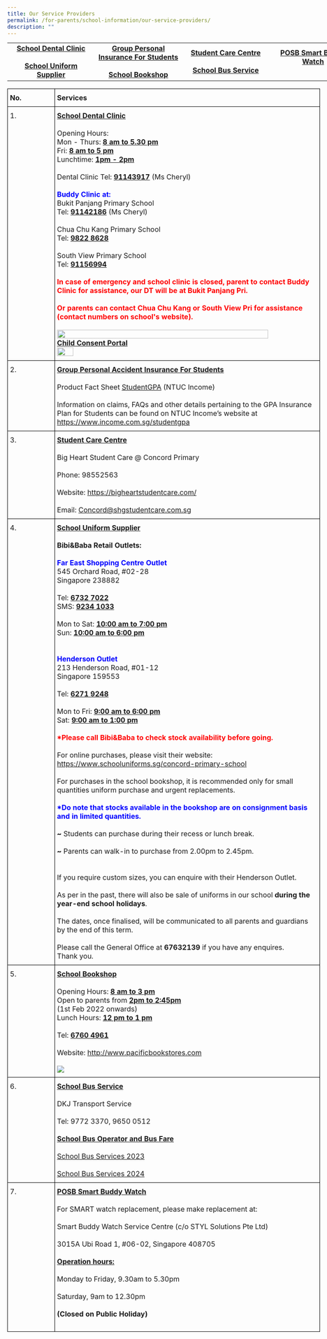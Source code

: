 ```yaml
---
title: Our Service Providers
permalink: /for-parents/school-information/our-service-providers/
description: ""
---
```

<!--table style for the link table -->
<style type="text/css">
.lg  {border:none;}
.lg .lg-linkdata{text-align:center;vertical-align:middle;font-weight:bold}
	.lg  {border-collapse:collapse;border-spacing:0;margin:0px auto;}
.lg linkdata{border-color:black;border-style:solid;border-width:1px;font-family:Arial, sans-serif;font-size:14px;
  overflow:hidden;padding:15px 5px;
</style>

<!--table grid for the link table -->
<table class="lg" style="undefined;table-layout: fixed; width: 800px">
<colgroup>
<col style="width: 200px">
<col style="width: 200px">
<col style="width: 200px">
<col style="width: 200px">
</colgroup>
<tbody>

<!--Data for the link table) -->
<tr>
	<td class="lg-linkdata">
	<a href="#dental-clinic">School Dental Clinic</a><br><br>
	<a href="#uniform-info">School Uniform Supplier</a></td>
 <td class="lg-linkdata"><a href="#insurance-info">Group Personal Insurance For Students</a><br><br>
	<a href="#bookshop-info">School Bookshop</a></td>
	<td class="lg-linkdata">
	<a href="#studentcare-info">Student Care Centre</a><br><br>
	<a href="#bus-service">School Bus Service</a></td>
<td class="lg-linkdata">
	<a href="#smart-watch-buddy">POSB Smart Buddy Watch</a><br><br></td>
</tr>
</tbody>
</table>

<!--table style for the service providers information -->
<style type="text/css">
.tg  {border-collapse:collapse;border-spacing:0;margin:0px auto;}
.tg td{border-color:black;border-style:solid;border-width:1px;font-family:Arial, sans-serif;font-size:14px;
  overflow:hidden;padding:10px 5px;word-break:normal;}
.tg th{border-color:black;border-style:solid;border-width:1px;font-family:Arial, sans-serif;font-size:14px;
  font-weight:normal;overflow:hidden;padding:10px 5px;word-break:normal;}
.tg .tg-info{font-family:inherit;font-size:16px;text-align:left;vertical-align:top}
.tg .tg-title{font-family:inherit;font-size:16px;text-align:left;vertical-align:middle}
</style>
<br>

<!--table grid for the service providers information -->

<table class="tg" style="undefined;table-layout: fixed; width: 716px">
<colgroup>
<col style="width: 108px">
<col style="width: 608px">
</colgroup>

<!--service providers heading -->
<tbody>
<tr>
	<td class="tg-title"><b>No.</b></td>
	<td class="tg-title"><b>Services</b></td>
</tr>

<!--1. School Dental Clinic Information -->
<tr>
	<td class="tg-info">1.</td>
	<td class="tg-title">
	<span style="font-weight:bold;text-decoration:underline" id="dental-clinic">School Dental Clinic</span>
<br><br>
Opening Hours:<br>
Mon - Thurs: <span style="font-weight:bold;text-decoration:underline">8 am to 5.30 pm</span><br>
Fri: <span style="font-weight:bold;text-decoration:underline">8 am to 5 pm</span><br>
Lunchtime: <span style="font-weight:bold;text-decoration:underline">1pm - 2pm</span><br><br>
Dental Clinic Tel: <span style="font-weight:bold;text-decoration:underline">91143917</span> (Ms Cheryl)<br><br>
<b style="color:blue">Buddy Clinic at:</b><br> Bukit Panjang Primary School<br> Tel: <span style="font-weight:bold;text-decoration:underline">91142186</span> (Ms Cheryl)<br><br>
Chua Chu Kang Primary School<br> Tel: <span style="font-weight:bold;text-decoration:underline">9822 8628</span><br><br>
South View Primary School<br> Tel: <span style="font-weight:bold;text-decoration:underline">91156994</span><br><br>
<b style="color:red">In case of emergency and school clinic is closed, parent to contact Buddy Clinic for assistance, our DT will be at Bukit Panjang Pri.<br><br>Or parents can contact Chua Chu Kang or South View Pri for assistance (contact numbers on school's website).</b><br><br>
<div style="text-align:left;">
<img src="/images/dental%20clinic%20for%20month%20of%20october%202023.png" style="width:90%"><br></div>
<span style="font-weight:bold;text-decoration:underline">Child Consent Portal</span>
<a href="https://childconsent.hpb.gov.sg/ship/process/SHIP/OnlineChildConsentPortal" target="_blank" rel="noopener noreferrer">
<div style="text-align:left;"><img src="/images/DentalQRCode.png" style="width:25%" align="left"></div></a>
	</td>
</tr>

<!--2. Group Personal Accident Insurance For Students information-->
<tr>
    <td class="tg-info">2.</td>
    <td class="tg-title">
		<span style="font-weight:bold;text-decoration:underline" id="insurance-info">Group Personal Accident Insurance For Students</span><br><br>
Product Fact Sheet 
<a href="/files/Product Fact Sheet Year 2023.pdf" target="_blank" rel="noopener noreferrer">StudentGPA</a> (NTUC Income)<br><br>Information on claims, FAQs and other details pertaining to the GPA Insurance Plan for Students can be found on NTUC Income’s website at<br>
<a href="https://www.income.com.sg/studentgpa" target="_blank" rel="noopener noreferrer">https://www.income.com.sg/studentgpa</a>
	</td>
</tr>

<!--3. Student Care Centre information -->
<tr>
	<td class="tg-info">3.</td>
	<td class="tg-title">
	<span style="font-weight:bold;text-decoration:underline" id="studentcare-info">Student Care Centre</span><br><br>
	<span style="font-weight:400;font-style:normal">Big Heart Student Care @ Concord Primary</span><br><br>
Phone: 98552563<br><br>
<span style="font-weight:400;font-style:normal">Website: </span>
<a href="https://bigheartstudentcare.com/" target="_blank" rel="noopener noreferrer">https://bigheartstudentcare.com/</a><br><br>
Email: <a href="mailto:Concord@shgstudentcare.com.sg" target="_blank" rel="noopener noreferrer">Concord@shgstudentcare.com.sg</a></td></tr>

<!--4. School Uniform Supplier information -->
<tr>
    <td class="tg-info">4.</td>
    <td class="tg-title">
		<span style="font-weight:bold;text-decoration:underline" id="uniform-info">School Uniform Supplier</span><br><br>
		<span style="font-weight:400;font-style:normal"><b>Bibi&amp;Baba Retail Outlets:</b><br><br>
			<b style="color:blue">Far East Shopping Centre Outlet</b><br>
545 Orchard Road, #02-28<br>
Singapore 238882<br><br>Tel: <u><b>6732 7022</b></u><br>SMS: <u><b>9234 1033</b></u><br><br>Mon to Sat: <u><b>10:00 am to 7:00 pm</b></u><br>Sun: <u><b>10:00 am to 6:00 pm</b></u><br><br><br><b style="color:blue">Henderson Outlet</b><br>
213 Henderson Road, #01-12<br>Singapore 159553<br><br>Tel: <u><b>6271 9248</b></u><br><br>Mon to Fri: <u><b>9:00 am to 6:00 pm</b></u><br>Sat: <u><b>9:00 am to 1:00 pm</b></u><br><br><b style="color:red">*Please call Bibi&amp;Baba to check stock availability before going.</b><br><br>For online purchases, please visit their website:<a href="https://www.schooluniforms.sg/concord-primary-school" target="_blank" rel="noopener noreferrer"> https://www.schooluniforms.sg/concord-primary-school</a><br><br>
For purchases in the school bookshop, it is recommended only for small quantities uniform purchase and urgent replacements.<br><br><b style="color:blue">*Do note that stocks available in the bookshop are on consignment basis and in limited quantities.</b><br><br><b>~</b> Students can purchase during their recess or lunch break.<br><br><b>~</b> Parents can walk-in to purchase from 2.00pm to 2.45pm.<br><br><br>If you require custom sizes, you can enquire with their Henderson Outlet.<br><br>As per in the past, there will also be sale of uniforms in our school <b>during the year-end school holidays</b>.<br><br>The dates, once finalised, will be communicated to all parents and guardians by the end of this term.<br><br>Please call the General Office at <b>67632139</b> if you have any enquires.<br>Thank you.</span>
</td>
</tr>

<!--5. School Bookshop Information -->
<tr>
    <td class="tg-info">5.</td>
    <td class="tg-title"><span style="font-weight:bold;text-decoration:underline" id="bookshop-info">School Bookshop</span><br><br>
<span style="font-weight:400;font-style:normal">Opening Hours: </span><span style="font-weight:bold;text-decoration:underline">8 am to 3 pm</span><br><span style="font-weight:400;font-style:normal">Open to parents from </span><span style="font-weight:bold;text-decoration:underline">2pm to 2:45pm</span><br><span style="font-weight:400;font-style:normal">(1st Feb 2022 onwards)<br>
Lunch Hours: </span><span style="font-weight:bold;text-decoration:underline">12 pm to 1 pm</span><br><br>
<span style="font-weight:400;font-style:normal">Tel: </span><span style="font-weight:bold;text-decoration:underline">6760 4961</span><br><br>Website: <a href="http://www.pacificbookstores.com/" target="_blank" rel="noopener noreferrer">http://www.pacificbookstores.com</a><br><br><img src="/images/year-end%20on-site%20books%20and%20uniform%20sales.png" style="width=80%">
</td>
</tr>

<!--6. School Bus Service Information -->
<tr>
    <td class="tg-info">6.</td>
    <td class="tg-title"><span style="font-weight:bold;text-decoration:underline" id="bus-service">School Bus Service </span><br><br>
		<span>DKJ Transport Service</span><br><br>
			Tel: 9772 3370, 9650 0512<br><br>
			<span style="font-weight:bold;text-decoration:underline">School Bus Operator and Bus Fare</span>
<br><br>
<a href="/files/school%20bus%20operator%20and%20bus%20fare_cps_2023.pdf" target="_blank" rel="noopener noreferrer">School Bus Services 2023</a><br><br>
<a href="/files/school%20bus%20operator%20and%20bus%20fare_cps_2024v2.pdf" target="_blank" rel="noopener noreferrer">School Bus Services 2024</a>
</td></tr>

<!--7. POSB Smart Buddy Watch -->
<tr>
    <td class="tg-info">7.</td>
    <td class="tg-title"><span style="font-weight:bold;text-decoration:underline" id="smart-watch-buddy">POSB Smart Buddy Watch</span><br><br>
		<span>For SMART watch replacement, please make replacement at:</span><br><br>
			Smart Buddy Watch Service Centre (c/o STYL Solutions Pte Ltd)<br><br>3015A Ubi Road 1, #06-02, Singapore 408705<br><br>
			<span style="font-weight:bold;text-decoration:underline">Operation hours:</span>
<br><br>Monday to Friday, 9.30am to 5.30pm<br><br>Saturday, 9am to 12.30pm<br><br><b>(Closed on Public Holiday)</b><br><br>
</td>
</tr>
</tbody>
</table>